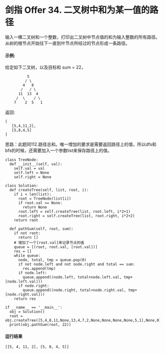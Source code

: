 # 剑指 Offer 34. 二叉树中和为某一值的路径
输入一棵二叉树和一个整数，打印出二叉树中节点值的和为输入整数的所有路径。从树的根节点开始往下一直到叶节点所经过的节点形成一条路径。

#### 示例:
给定如下二叉树，以及目标和 sum = 22，

              5
             / \
            4   8
           /   / \
          11  13  4
         /  \    / \
        7    2  5   1
返回:

    [
       [5,4,11,2],
       [5,8,4,5]
    ]

思路：此题同112.路径总和。唯一增加的要求是需要返回路径上的值，所以dfs和bfs的时候，还需要加入一个参数list来保存路径上的值。

    class TreeNode:
      def __init__(self, val):
        self.val = val
        self.left = None
        self.right = None

    class Solution:
      def createTree(self, list, root, i):
        if i < len(list):
          root = TreeNode(list[i])
          if root.val == None:
            return None
          root.left = self.createTree(list, root.left, i*2+1)
          root.right = self.createTree(list, root.right, i*2+2)
        return root

      def pathSum(self, root, sum):
        if not root:
          return []
        # 增加了一个[root.val]来记录节点的值
        queue = [(root, root.val, [root.val])]
        res = []
        while queue:
          node, total, tmp = queue.pop(0)
          if not node.left and not node.right and total == sum:
            res.append(tmp)
          if node.left:
            queue.append((node.left, total+node.left.val, tmp+[node.left.val]))
          if node.right:
            queue.append((node.right, total+node.right.val, tmp+[node.right.val]))
        return res

    if __name__ == '__main__':
      obj = Solution()
      root = obj.createTree([5,4,8,11,None,13,4,7,2,None,None,None,None,5,1],None,0)
      print(obj.pathSum(root, 22))
      
#### 运行结果
    [[5, 4, 11, 2], [5, 8, 4, 5]]

